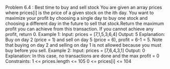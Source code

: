 Problem 6.4 : Best time to buy and sell stock
You are given an array prices where prices[i] is the price of a given stock on the ith day.
You want to maximize your profit by choosing a single day to buy one stock and
choosing a different day in the future to sell that stock.Return the maximum profit you
can achieve from this transaction. If you cannot achieve any profit, return 0.
Example 1: Input: prices = [7,1,5,3,6,4] Output: 5 Explanation: Buy on day 2 (price = 1)
and sell on day 5 (price = 6), profit = 6-1 = 5. Note that buying on day 2 and selling on
day 1 is not allowed because you must buy before you sell. Example 2: Input: prices =
[7,6,4,3,1] Output: 0 Explanation: In this case, no transactions are done and the max
profit = 0 Constraints: 1 <= prices.length <= 105 0 <= prices[i] <= 104
